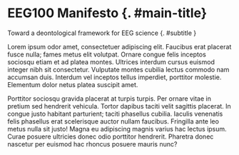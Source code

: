 # EEG100 Manifesto {. #main-title}
Toward a deontological framework for EEG science
{. #subtitle }

Lorem ipsum odor amet, consectetuer adipiscing elit. Faucibus erat placerat fusce nulla; fames metus elit volutpat. Ornare congue felis inceptos sociosqu etiam et ad platea montes. Ultrices interdum cursus euismod integer nibh sit consectetur. Vulputate montes cubilia lectus commodo nam accumsan duis. Interdum vel inceptos tellus imperdiet, porttitor molestie. Elementum dolor netus platea suscipit amet.

Porttitor sociosqu gravida placerat at turpis turpis. Per ornare vitae in pretium sed hendrerit vehicula. Tortor dapibus taciti velit sagittis placerat. In congue justo habitant parturient; taciti phasellus cubilia. Iaculis venenatis felis phasellus erat scelerisque auctor nullam faucibus. Fringilla ante leo metus nulla sit justo! Magna eu adipiscing magnis varius hac lectus ipsum. Curae posuere ultricies donec odio porttitor hendrerit. Pharetra donec nascetur per euismod hac rhoncus posuere mauris nunc?